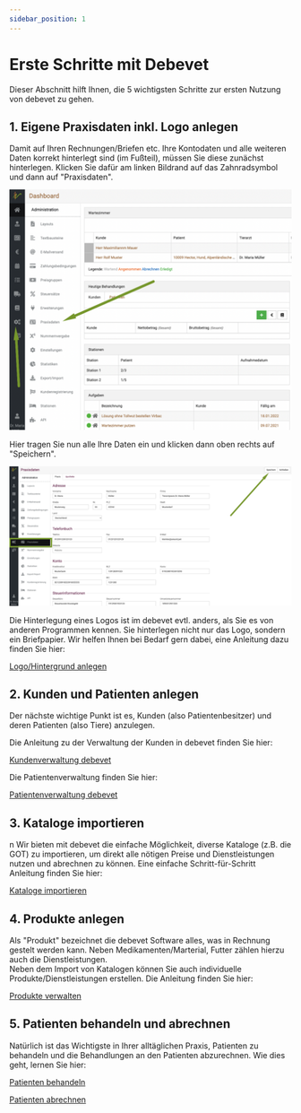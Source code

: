 ```yaml
---
sidebar_position: 1
---
```


# Erste Schritte mit Debevet  

Dieser Abschnitt hilft Ihnen, die 5 wichtigsten Schritte zur ersten Nutzung von debevet zu gehen. 

## 1. Eigene Praxisdaten inkl. Logo anlegen   

Damit auf Ihren Rechnungen/Briefen etc. Ihre Kontodaten und alle weiteren Daten korrekt hinterlegt sind (im Fußteil), müssen Sie diese 
zunächst hinterlegen. Klicken Sie dafür am linken Bildrand auf das Zahnradsymbol und dann auf "Praxisdaten".  

![](../static/img/ersteschritte/praxisdaten_anlegen1.png)    

Hier tragen Sie nun alle Ihre Daten ein und klicken dann oben rechts auf "Speichern".  
  
![](../static/img/ersteschritte/praxisdaten_anlegen2.png)  

Die Hinterlegung eines Logos ist im debevet evtl. anders, als Sie es von anderen Programmen kennen. Sie hinterlegen nicht nur das Logo, sondern ein Briefpapier.
Wir helfen Ihnen bei Bedarf gern dabei, eine Anleitung dazu finden Sie hier: 

[Logo/Hintergrund anlegen](/docs/Administration/Layouts#2-hintergrund)  

## 2. Kunden und Patienten anlegen    

Der nächste wichtige Punkt ist es, Kunden (also Patientenbesitzer) und deren Patienten (also Tiere) anzulegen. 

Die Anleitung zu der Verwaltung der Kunden in debevet finden Sie hier:  

[Kundenverwaltung debevet](/docs/Kunden/Kunden_in_debevet)

Die Patientenverwaltung finden Sie hier:  

[Patientenverwaltung debevet](/docs/Patienten/Patienten_in_debevet)



## 3. Kataloge importieren   
n
Wir bieten mit debevet die einfache Möglichkeit, diverse Kataloge (z.B. die GOT) zu importieren, um direkt alle nötigen Preise und Dienstleistungen
nutzen und abrechnen zu können. Eine einfache Schritt-für-Schritt Anleitung finden Sie hier:  

[Kataloge importieren](/docs/Warenwirtschaft/Kataloge)


## 4. Produkte anlegen  

Als "Produkt" bezeichnet die debevet Software alles, was in Rechnung gestelt werden kann. 
Neben Medikamenten/Marterial, Futter zählen hierzu auch die Dienstleistungen.   
Neben dem Import von Katalogen können Sie auch individuelle Produkte/Dienstleistungen erstellen. Die Anleitung finden Sie hier:  

[Produkte verwalten](/docs/Warenwirtschaft/Produkte)  

## 5. Patienten behandeln und abrechnen

Natürlich ist das Wichtigste in Ihrer alltäglichen Praxis, Patienten zu behandeln und die Behandlungen an den Patienten abzurechnen. 
Wie dies geht, lernen Sie hier:

[Patienten behandeln](/docs/Patienten/Behandlung)

[Patienten abrechnen](/docs/Patienten/Patienten_abrechnen)

